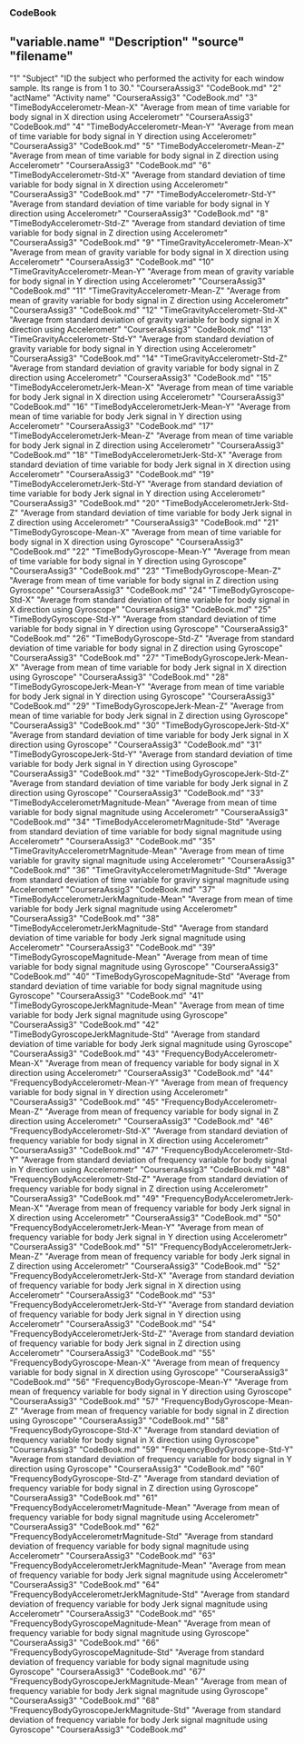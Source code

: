 ### CodeBook
## "variable.name" "Description" "source" "filename"
"1" "Subject" "ID the subject who performed the activity for each window sample. Its range is from 1 to 30." "CourseraAssig3" "CodeBook.md"
"2" "actName" "Activity name" "CourseraAssig3" "CodeBook.md"
"3" "TimeBodyAccelerometr-Mean-X" "Average from mean of time variable for body signal in X direction using Accelerometr" "CourseraAssig3" "CodeBook.md"
"4" "TimeBodyAccelerometr-Mean-Y" "Average from mean of time variable for body signal in Y direction using Accelerometr" "CourseraAssig3" "CodeBook.md"
"5" "TimeBodyAccelerometr-Mean-Z" "Average from mean of time variable for body signal in Z direction using Accelerometr" "CourseraAssig3" "CodeBook.md"
"6" "TimeBodyAccelerometr-Std-X" "Average from standard deviation of time variable for body signal in X direction using Accelerometr" "CourseraAssig3" "CodeBook.md"
"7" "TimeBodyAccelerometr-Std-Y" "Average from standard deviation of time variable for body signal in Y direction using Accelerometr" "CourseraAssig3" "CodeBook.md"
"8" "TimeBodyAccelerometr-Std-Z" "Average from standard deviation of time variable for body signal in Z direction using Accelerometr" "CourseraAssig3" "CodeBook.md"
"9" "TimeGravityAccelerometr-Mean-X" "Average from mean of gravity variable for body signal in X direction using Accelerometr" "CourseraAssig3" "CodeBook.md"
"10" "TimeGravityAccelerometr-Mean-Y" "Average from mean of gravity variable for body signal in Y direction using Accelerometr" "CourseraAssig3" "CodeBook.md"
"11" "TimeGravityAccelerometr-Mean-Z" "Average from mean of gravity variable for body signal in Z direction using Accelerometr" "CourseraAssig3" "CodeBook.md"
"12" "TimeGravityAccelerometr-Std-X" "Average from standard deviation of gravity variable for body signal in X direction using Accelerometr" "CourseraAssig3" "CodeBook.md"
"13" "TimeGravityAccelerometr-Std-Y" "Average from standard deviation of gravity variable for body signal in Y direction using Accelerometr" "CourseraAssig3" "CodeBook.md"
"14" "TimeGravityAccelerometr-Std-Z" "Average from standard deviation of gravity variable for body signal in Z direction using Accelerometr" "CourseraAssig3" "CodeBook.md"
"15" "TimeBodyAccelerometrJerk-Mean-X" "Average from mean of time variable for body Jerk signal in X direction using Accelerometr" "CourseraAssig3" "CodeBook.md"
"16" "TimeBodyAccelerometrJerk-Mean-Y" "Average from mean of time variable for body Jerk signal in Y direction using Accelerometr" "CourseraAssig3" "CodeBook.md"
"17" "TimeBodyAccelerometrJerk-Mean-Z" "Average from mean of time variable for body Jerk signal in Z direction using Accelerometr" "CourseraAssig3" "CodeBook.md"
"18" "TimeBodyAccelerometrJerk-Std-X" "Average from standard deviation of time variable for body Jerk signal in X direction using Accelerometr" "CourseraAssig3" "CodeBook.md"
"19" "TimeBodyAccelerometrJerk-Std-Y" "Average from standard deviation of time variable for body Jerk signal in Y direction using Accelerometr" "CourseraAssig3" "CodeBook.md"
"20" "TimeBodyAccelerometrJerk-Std-Z" "Average from standard deviation of time variable for body Jerk signal in Z direction using Accelerometr" "CourseraAssig3" "CodeBook.md"
"21" "TimeBodyGyroscope-Mean-X" "Average from mean of time variable for body signal in X direction using Gyroscope" "CourseraAssig3" "CodeBook.md"
"22" "TimeBodyGyroscope-Mean-Y" "Average from mean of time variable for body signal in Y direction using Gyroscope" "CourseraAssig3" "CodeBook.md"
"23" "TimeBodyGyroscope-Mean-Z" "Average from mean of time variable for body signal in Z direction using Gyroscope" "CourseraAssig3" "CodeBook.md"
"24" "TimeBodyGyroscope-Std-X" "Average from standard deviation of time variable for body signal in X direction using Gyroscope" "CourseraAssig3" "CodeBook.md"
"25" "TimeBodyGyroscope-Std-Y" "Average from standard deviation of time variable for body signal in Y direction using Gyroscope" "CourseraAssig3" "CodeBook.md"
"26" "TimeBodyGyroscope-Std-Z" "Average from standard deviation of time variable for body signal in Z direction using Gyroscope" "CourseraAssig3" "CodeBook.md"
"27" "TimeBodyGyroscopeJerk-Mean-X" "Average from mean of time variable for body Jerk signal in X direction using Gyroscope" "CourseraAssig3" "CodeBook.md"
"28" "TimeBodyGyroscopeJerk-Mean-Y" "Average from mean of time variable for body Jerk signal in Y direction using Gyroscope" "CourseraAssig3" "CodeBook.md"
"29" "TimeBodyGyroscopeJerk-Mean-Z" "Average from mean of time variable for body Jerk signal in Z direction using Gyroscope" "CourseraAssig3" "CodeBook.md"
"30" "TimeBodyGyroscopeJerk-Std-X" "Average from standard deviation of time variable for body Jerk signal in X direction using Gyroscope" "CourseraAssig3" "CodeBook.md"
"31" "TimeBodyGyroscopeJerk-Std-Y" "Average from standard deviation of time variable for body Jerk signal in Y direction using Gyroscope" "CourseraAssig3" "CodeBook.md"
"32" "TimeBodyGyroscopeJerk-Std-Z" "Average from standard deviation of time variable for body Jerk signal in Z direction using Gyroscope" "CourseraAssig3" "CodeBook.md"
"33" "TimeBodyAccelerometrMagnitude-Mean" "Average from mean of time variable for body signal magnitude using Accelerometr" "CourseraAssig3" "CodeBook.md"
"34" "TimeBodyAccelerometrMagnitude-Std" "Average from standard deviation of time variable for body signal magnitude using Accelerometr" "CourseraAssig3" "CodeBook.md"
"35" "TimeGravityAccelerometrMagnitude-Mean" "Average from mean of time variable for gravity signal magnitude using Accelerometr" "CourseraAssig3" "CodeBook.md"
"36" "TimeGravityAccelerometrMagnitude-Std" "Average from standard deviation of time variable for graviry signal magnitude using Accelerometr" "CourseraAssig3" "CodeBook.md"
"37" "TimeBodyAccelerometrJerkMagnitude-Mean" "Average from mean of time variable for body Jerk signal magnitude using Accelerometr" "CourseraAssig3" "CodeBook.md"
"38" "TimeBodyAccelerometrJerkMagnitude-Std" "Average from standard deviation of time variable for body Jerk signal magnitude using Accelerometr" "CourseraAssig3" "CodeBook.md"
"39" "TimeBodyGyroscopeMagnitude-Mean" "Average from mean of time variable for body signal magnitude using Gyroscope" "CourseraAssig3" "CodeBook.md"
"40" "TimeBodyGyroscopeMagnitude-Std" "Average from standard deviation of time variable for body signal magnitude using Gyroscope" "CourseraAssig3" "CodeBook.md"
"41" "TimeBodyGyroscopeJerkMagnitude-Mean" "Average from mean of time variable for body Jerk signal magnitude using Gyroscope" "CourseraAssig3" "CodeBook.md"
"42" "TimeBodyGyroscopeJerkMagnitude-Std" "Average from standard deviation of time variable for body Jerk signal magnitude using Gyroscope" "CourseraAssig3" "CodeBook.md"
"43" "FrequencyBodyAccelerometr-Mean-X" "Average from mean of frequency variable for body signal in X direction using Accelerometr" "CourseraAssig3" "CodeBook.md"
"44" "FrequencyBodyAccelerometr-Mean-Y" "Average from mean of frequency variable for body signal in Y direction using Accelerometr" "CourseraAssig3" "CodeBook.md"
"45" "FrequencyBodyAccelerometr-Mean-Z" "Average from mean of frequency variable for body signal in Z direction using Accelerometr" "CourseraAssig3" "CodeBook.md"
"46" "FrequencyBodyAccelerometr-Std-X" "Average from standard deviation of frequency variable for body signal in X direction using Accelerometr" "CourseraAssig3" "CodeBook.md"
"47" "FrequencyBodyAccelerometr-Std-Y" "Average from standard deviation of frequency variable for body signal in Y direction using Accelerometr" "CourseraAssig3" "CodeBook.md"
"48" "FrequencyBodyAccelerometr-Std-Z" "Average from standard deviation of frequency variable for body signal in Z direction using Accelerometr" "CourseraAssig3" "CodeBook.md"
"49" "FrequencyBodyAccelerometrJerk-Mean-X" "Average from mean of frequency variable for body Jerk signal in X direction using Accelerometr" "CourseraAssig3" "CodeBook.md"
"50" "FrequencyBodyAccelerometrJerk-Mean-Y" "Average from mean of frequency variable for body Jerk signal in Y direction using Accelerometr" "CourseraAssig3" "CodeBook.md"
"51" "FrequencyBodyAccelerometrJerk-Mean-Z" "Average from mean of frequency variable for body Jerk signal in Z direction using Accelerometr" "CourseraAssig3" "CodeBook.md"
"52" "FrequencyBodyAccelerometrJerk-Std-X" "Average from standard deviation of frequency variable for body Jerk signal in X direction using Accelerometr" "CourseraAssig3" "CodeBook.md"
"53" "FrequencyBodyAccelerometrJerk-Std-Y" "Average from standard deviation of frequency variable for body Jerk signal in Y direction using Accelerometr" "CourseraAssig3" "CodeBook.md"
"54" "FrequencyBodyAccelerometrJerk-Std-Z" "Average from standard deviation of frequency variable for body Jerk signal in Z direction using Accelerometr" "CourseraAssig3" "CodeBook.md"
"55" "FrequencyBodyGyroscope-Mean-X" "Average from mean of frequency variable for body signal in X direction using Gyroscope" "CourseraAssig3" "CodeBook.md"
"56" "FrequencyBodyGyroscope-Mean-Y" "Average from mean of frequency variable for body signal in Y direction using Gyroscope" "CourseraAssig3" "CodeBook.md"
"57" "FrequencyBodyGyroscope-Mean-Z" "Average from mean of frequency variable for body signal in Z direction using Gyroscope" "CourseraAssig3" "CodeBook.md"
"58" "FrequencyBodyGyroscope-Std-X" "Average from standard deviation of frequency variable for body signal in X direction using Gyroscope" "CourseraAssig3" "CodeBook.md"
"59" "FrequencyBodyGyroscope-Std-Y" "Average from standard deviation of frequency variable for body signal in Y direction using Gyroscope" "CourseraAssig3" "CodeBook.md"
"60" "FrequencyBodyGyroscope-Std-Z" "Average from standard deviation of frequency variable for body signal in Z direction using Gyroscope" "CourseraAssig3" "CodeBook.md"
"61" "FrequencyBodyAccelerometrMagnitude-Mean" "Average from mean of frequency variable for body signal magnitude using Accelerometr" "CourseraAssig3" "CodeBook.md"
"62" "FrequencyBodyAccelerometrMagnitude-Std" "Average from standard deviation of frequency variable for body signal magnitude using Accelerometr" "CourseraAssig3" "CodeBook.md"
"63" "FrequencyBodyAccelerometrJerkMagnitude-Mean" "Average from mean of frequency variable for body Jerk signal magnitude using Accelerometr" "CourseraAssig3" "CodeBook.md"
"64" "FrequencyBodyAccelerometrJerkMagnitude-Std" "Average from standard deviation of frequency variable for body Jerk signal magnitude using Accelerometr" "CourseraAssig3" "CodeBook.md"
"65" "FrequencyBodyGyroscopeMagnitude-Mean" "Average from mean of frequency variable for body signal magnitude using Gyroscope" "CourseraAssig3" "CodeBook.md"
"66" "FrequencyBodyGyroscopeMagnitude-Std" "Average from standard deviation of frequency variable for body signal magnitude using Gyroscope" "CourseraAssig3" "CodeBook.md"
"67" "FrequencyBodyGyroscopeJerkMagnitude-Mean" "Average from mean of frequency variable for body Jerk signal magnitude using Gyroscope" "CourseraAssig3" "CodeBook.md"
"68" "FrequencyBodyGyroscopeJerkMagnitude-Std" "Average from standard deviation of frequency variable for body Jerk signal magnitude using Gyroscope" "CourseraAssig3" "CodeBook.md"
